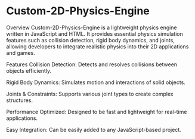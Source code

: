 # Custom-2D-Physics-Engine

Overview
Custom-2D-Physics-Engine is a lightweight physics engine written in JavaScript and HTML. It provides essential physics simulation features such as collision detection, rigid body dynamics, and joints, allowing developers to integrate realistic physics into their 2D applications and games.

Features
Collision Detection: Detects and resolves collisions between objects efficiently.

Rigid Body Dynamics: Simulates motion and interactions of solid objects.

Joints & Constraints: Supports various joint types to create complex structures.

Performance Optimized: Designed to be fast and lightweight for real-time applications.

Easy Integration: Can be easily added to any JavaScript-based project.
